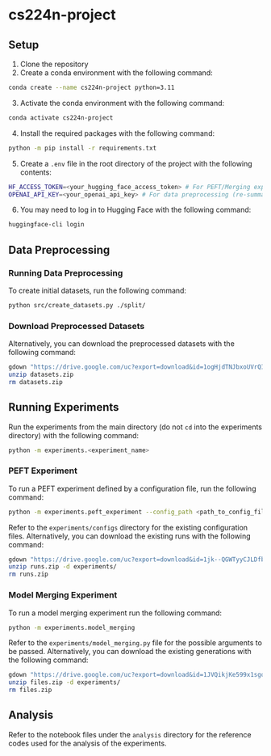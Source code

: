 # cs224n-project
## Setup
1. Clone the repository
2. Create a conda environment with the following command:
```bash
conda create --name cs224n-project python=3.11
```
3. Activate the conda environment with the following command:
```bash
conda activate cs224n-project
```
4. Install the required packages with the following command:
```bash
python -m pip install -r requirements.txt 
```
5. Create a `.env` file in the root directory of the project with the following contents:
```bash
HF_ACCESS_TOKEN=<your_hugging_face_access_token> # For PEFT/Merging experiments (authorizing access to LLaMA)
OPENAI_API_KEY=<your_openai_api_key> # For data preprocessing (re-summarization)
```
6. You may need to log in to Hugging Face with the following command:
```bash
huggingface-cli login
```
## Data Preprocessing
### Running Data Preprocessing
To create initial datasets, run the following command:
```bash
python src/create_datasets.py ./split/
```

### Download Preprocessed Datasets
Alternatively, you can download the preprocessed datasets with the following command:
```bash
gdown "https://drive.google.com/uc?export=download&id=1ogHjdTNJbxoUVrQIWRBavTsqImSlCXQg" -O "datasets.zip"
unzip datasets.zip
rm datasets.zip
```
## Running Experiments
Run the experiments from the main directory (do not `cd` into the experiments directory) with the following command:
```bash
python -m experiments.<experiment_name>
```
### PEFT Experiment
To run a PEFT experiment defined by a configuration file, run the following command:
```bash
python -m experiments.peft_experiment --config_path <path_to_config_file>
```
Refer to the `experiments/configs` directory for the existing configuration files.
Alternatively, you can download the existing runs with the following command:
```bash
gdown "https://drive.google.com/uc?export=download&id=1jk--QGWTyyCJLDfb1lMxGhlhNfAlyUSm" -O "runs.zip"
unzip runs.zip -d experiments/
rm runs.zip
```
### Model Merging Experiment
To run a model merging experiment run the following command:
```bash
python -m experiments.model_merging
```
Refer to the `experiments/model_merging.py` file for the possible arguments to be passed.
Alternatively, you can download the existing generations with the following command:
```bash
gdown "https://drive.google.com/uc?export=download&id=1JVQikjKe599x1sgohMr8lvshHbbpj0kX" -O "files.zip"
unzip files.zip -d experiments/
rm files.zip
```
## Analysis
Refer to the notebook files under the `analysis` directory for the reference codes used for the analysis of the experiments.